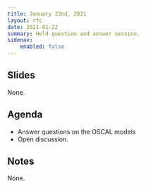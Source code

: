 ```yaml
---
title: January 22nd, 2021
layout: rfc
date: 2021-01-22
summary: Held question and answer session.
sidenav:
    enabled: false
---
```


## Slides

None.

## Agenda

- Answer questions on the OSCAL models
- Open discussion.

## Notes

None.
